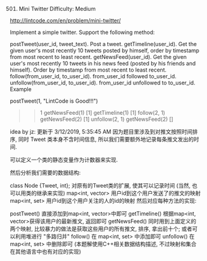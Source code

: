 501. Mini Twitter
Difficulty: Medium

http://lintcode.com/en/problem/mini-twitter/

Implement a simple twitter. Support the following method:

postTweet(user_id, tweet_text). Post a tweet.
getTimeline(user_id). Get the given user's most recently 10 tweets posted by himself, order by timestamp from most recent to least recent.
getNewsFeed(user_id). Get the given user's most recently 10 tweets in his news feed (posted by his friends and himself). Order by timestamp from most recent to least recent.
follow(from_user_id, to_user_id). from_user_id followed to_user_id.
unfollow(from_user_id, to_user_id). from_user_id unfollowed to to_user_id.
Example

postTweet(1, "LintCode is Good!!!")
>> 1
getNewsFeed(1)
>> [1]
getTimeline(1)
>> [1]
follow(2, 1)
getNewsFeed(2)
>> [1]
unfollow(2, 1)
getNewsFeed(2)
>> []


idea by jz:
更新于 3/12/2019, 5:35:45 AM
因为题目里涉及到对推文按照时间排序, 同时 Tweet 类本身不含时间信息, 所以我们需要额外地记录每条推文发出的时间.

可以定义一个类的静态变量作为计数器来实现.

然后分析我们需要的数据结构:

class Node {Tweet, int}; 对原有的Tweet类的扩展, 使其可以记录时间 (当然, 也可以用类的继承来实现)
map<int, vector<Node>> 用户id到这个用户发送了的推文的映射
map<int, set<int>> 用户id到这个用户关注的人的id的映射
然后对应每种方法的实现:

postTweet() 直接添加到map<int, vector<Node>>中即可
getTimeline() 根据map<int, vector<Node>>获得该用户的最新推文, 返回即可
getNewsFeed() 同时用到上面定义的两个映射, 比较暴力的做法是获取这些用户的所有推文, 排序, 拿出前十个; 或者可以利用堆进行 "多路归并"
follow() 在 map<int, set<int>> 中添加即可
unfollow() 在 map<int, set<int>> 中删除即可
(本题解使用C++相关数据结构描述, 不过映射和集合在其他语言中也有对应的实现)

